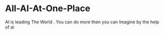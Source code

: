 # All-AI-At-One-Place
AI is leading The World . You can do more then you can Imagine by the help of ai 
